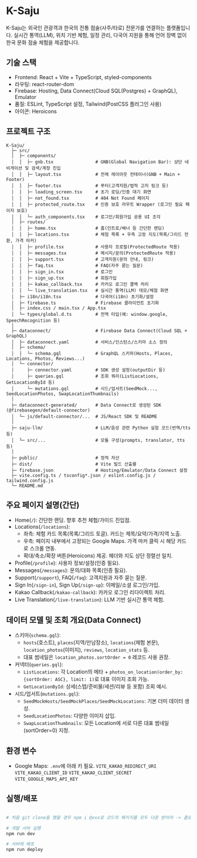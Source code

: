 # K-Saju

K-Saju는 외국인 관광객과 한국의 전통 점술(사주/타로) 전문가를 연결하는 플랫폼입니다. 실시간 통역(LLM), 위치 기반 체험, 일정 관리, 다국어 지원을 통해 언어 장벽 없이 한국 문화 점술 체험을 제공합니다.

## 기술 스택
- Frontend: React + Vite + TypeScript, styled-components
- 라우팅: react-router-dom
- Firebase: Hosting, Data Connect(Cloud SQL(Postgres) + GraphQL), Emulator
- 품질: ESLint, TypeScript 설정, Tailwind(PostCSS 플러그인 사용)
- 아이콘: Heroicons

## 프로젝트 구조
```text
K-Saju/
  ├─ src/
  │  ├─ components/
  │  │  ├─ gnb.tsx                # GNB(Global Navigation Bar): 상단 네비게이션 및 검색/계정 진입
  │  │  ├─ layout.tsx             # 전체 레이아웃 컨테이너(GNB + Main + Footer)
  │  │  ├─ footer.tsx             # 푸터(고객지원/법적 고지 링크 등)
  │  │  ├─ loading_screen.tsx     # 초기 로딩/인증 대기 화면
  │  │  ├─ not_found.tsx          # 404 Not Found 페이지
  │  │  ├─ protected_route.tsx    # 인증 보호 라우트 Wrapper (로그인 필요 페이지 보호)
  │  │  └─ auth_components.tsx    # 로그인/회원가입 공용 UI 조각
  │  ├─ routes/
  │  │  ├─ home.tsx               # 홈(인트로/배너 등 간단한 랜딩)
  │  │  ├─ locations.tsx          # 체험 목록 + 우측 고정 지도(목록/그리드 전환, 가격 마커)
  │  │  ├─ profile.tsx            # 사용자 프로필(ProtectedRoute 적용)
  │  │  ├─ messages.tsx           # 메시지/문의(ProtectedRoute 적용)
  │  │  ├─ support.tsx            # 고객지원(문의 안내, 링크)
  │  │  ├─ faq.tsx                # FAQ(자주 묻는 질문)
  │  │  ├─ sign_in.tsx            # 로그인
  │  │  ├─ sign_up.tsx            # 회원가입
  │  │  ├─ kakao_callback.tsx     # 카카오 로그인 콜백 처리
  │  │  └─ live_translation.tsx   # 실시간 통역(LLM) 데모/체험 화면
  │  ├─ i18n/i18n.tsx             # 다국어(i18n) 초기화/설정
  │  ├─ firebase.ts               # Firebase 클라이언트 초기화
  │  ├─ index.css / main.tsx / App.tsx
  │  └─ types/global.d.ts         # 전역 타입(예: window.google, SpeechRecognition 등)
  │
  ├─ dataconnect/                 # Firebase Data Connect(Cloud SQL + GraphQL)
  │  ├─ dataconnect.yaml          # 서비스/인스턴스/스키마 소스 정의
  │  ├─ schema/
  │  │  └─ schema.gql             # GraphQL 스키마(Hosts, Places, Locations, Photos, Reviews...)
  │  └─ connector/
  │     ├─ connector.yaml         # SDK 생성 설정(outputDir 등)
  │     ├─ queries.gql            # 조회 쿼리(ListLocations, GetLocationById 등)
  │     └─ mutations.gql          # 시드/업서트(SeedMock..., SeedLocationPhotos, SwapLocationThumbnails)
  │
  ├─ dataconnect-generated/       # Data Connect로 생성된 SDK (@firebasegen/default-connector)
  │  └─ js/default-connector/...  # JS/React SDK 및 README
  │
  ├─ saju-llm/                    # LLM/음성 관련 Python 실험 코드(번역/tts 등)
  │  └─ src/...                   # 모듈 구성(prompts, translator, tts 등)
  │
  ├─ public/                      # 정적 자산
  ├─ dist/                        # Vite 빌드 산출물
  ├─ firebase.json                # Hosting/Emulator/Data Connect 설정
  ├─ vite.config.ts / tsconfig*.json / eslint.config.js / tailwind.config.js
  └─ README.md
```

## 주요 페이지 설명(간단)
- Home(`/`): 간단한 랜딩. 향후 추천 체험/가이드 진입점.
- Locations(`/locations`):
  - 좌측: 체험 카드 목록(목록/그리드 토글). 카드는 제목/요약/가격/지역 노출.
  - 우측: 페이지 내부에서 고정되는 Google Maps. 가격 마커 클릭 시 해당 카드로 스크롤 연동.
  - 확대/축소/확장 버튼(Heroicons) 제공. 헤더와 지도 상단 정렬선 일치.
- Profile(`/profile`): 사용자 정보/설정(인증 필요).
- Messages(`/messages`): 문의/대화 목록(인증 필요).
- Support(`/support`), FAQ(`/faq`): 고객지원과 자주 묻는 질문.
- Sign In(`/sign-in`), Sign Up(`/sign-up`): 이메일/소셜 로그인/가입.
- Kakao Callback(`/kakao-callback`): 카카오 로그인 리다이렉트 처리.
- Live Translation(`/live-translation`): LLM 기반 실시간 통역 체험.

## 데이터 모델 및 조회 개요(Data Connect)
- 스키마(`schema.gql`):
  - `hosts`(호스트), `places`(지역/만남장소), `locations`(체험 본문), `location_photos`(이미지), `reviews`, `location_stats` 등.
  - 대표 썸네일은 `location_photos.sortOrder = 0` 레코드 사용 권장.
- 커넥터(`queries.gql`):
  - `ListLocations`: 각 Location의 메타 + `photos_on_location(order_by: {sortOrder: ASC}, limit: 1)`로 대표 이미지 조회 가능.
  - `GetLocationById`: 상세(스텝/준비물/세션/리뷰 등 포함) 조회 예시.
- 시드/업서트(`mutations.gql`):
  - `SeedMockHosts/SeedMockPlaces/SeedMockLocations`: 기본 더미 데이터 생성.
  - `SeedLocationPhotos`: 다양한 이미지 삽입.
  - `SwapLocationThumbnails`: 모든 Location에 서로 다른 대표 썸네일(sortOrder=0) 지정.

## 환경 변수
- Google Maps: `.env`에 아래 키 필요.
`VITE_KAKAO_REDIRECT_URI`
`VITE_KAKAO_CLIENT_ID`
`VITE_KAKAO_CLIENT_SECRET`
`VITE_GOOGLE_MAPS_API_KEY`

## 실행/배포
```bash

# 처음 git clone을 했을 경우 npm i @xxx로 코드의 패키지를 모두 다운 받아야 -> 클로드에게 부탁

# 개발 서버 실행
npm run dev

# 서버에 배포
npm run deploy
